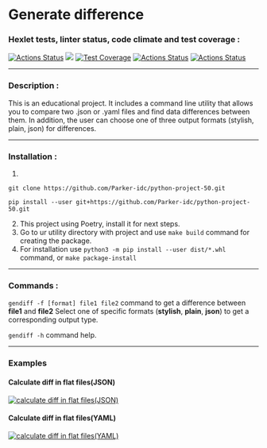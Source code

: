 # Generate difference

### Hexlet tests, linter status, code climate and test coverage :
[![Actions Status](https://github.com/Parker-idc/python-project-50/workflows/hexlet-check/badge.svg)](https://github.com/Parker-idc/python-project-50/actions)
<a href="https://codeclimate.com/github/Parker-idc/python-project-50/maintainability"><img src="https://api.codeclimate.com/v1/badges/bb1fb88528b23e27eae1/maintainability" /></a>
[![Test Coverage](https://api.codeclimate.com/v1/badges/bb1fb88528b23e27eae1/test_coverage)](https://codeclimate.com/github/Parker-idc/python-project-50/test_coverage)
[![Actions Status](https://github.com/Parker-idc/python-project-50/workflows/flake8/badge.svg)](https://github.com/Parker-idc/python-project-50/actions)
[![Actions Status](https://github.com/Parker-idc/python-project-50/workflows/pytest/badge.svg)](https://github.com/Parker-idc/python-project-50/actions)
___

### Description :

This is an educational project. 
It includes a command line utility that allows you to compare two .json or .yaml files and find data differences between them. In addition, the user can choose one of three output formats (stylish, plain, json) for differences.
___

### Installation :

1.
```
git clone https://github.com/Parker-idc/python-project-50.git
```
```
pip install --user git+https://github.com/Parker-idc/python-project-50.git
```
2.  This project using Poetry, install it for next steps.
3.  Go to ur utility directory with project and use `make build` command for creating the package.
4.  For installation use `python3 -m pip install --user dist/*.whl` command, or `make package-install`
___

### Commands :

`gendiff -f [format] file1 file2` command to get a difference between **file1** and **file2**
Select one of specific formats (**stylish**, **plain**, **json**) to get a corresponding output type.

`gendiff -h` command help.
___

### Examples

#### Calculate diff in flat files(JSON)
[![calculate diff in flat files(JSON)](https://asciinema.org/a/9ePsOIDnpTzv5kzNZGuR0Ahhl.svg)](https://asciinema.org/a/9ePsOIDnpTzv5kzNZGuR0Ahhl)

#### Calculate diff in flat files(YAML)
[![calculate diff in flat files(YAML)](https://asciinema.org/a/QAqb65VqIGbt3F7VjMYzpbLFx.svg)](https://asciinema.org/a/QAqb65VqIGbt3F7VjMYzpbLFx)

